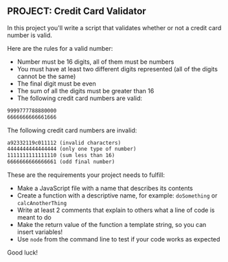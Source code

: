## **PROJECT: Credit Card Validator**

In this project you'll write a script that validates whether or not a credit card number is valid.

Here are the rules for a valid number:

- Number must be 16 digits, all of them must be numbers
- You must have at least two different digits represented (all of the digits cannot be the same)
- The final digit must be even
- The sum of all the digits must be greater than 16
- The following credit card numbers are valid:

```markdown
9999777788880000
6666666666661666
```

The following credit card numbers are invalid:

```markdown
a92332119c011112 (invalid characters)
4444444444444444 (only one type of number)
1111111111111110 (sum less than 16)
6666666666666661 (odd final number)
```

These are the requirements your project needs to fulfill:

- Make a JavaScript file with a name that describes its contents
- Create a function with a descriptive name, for example: `doSomething` or `calcAnotherThing`
- Write at least 2 comments that explain to others what a line of code is meant to do
- Make the return value of the function a template string, so you can insert variables!
- Use `node` from the command line to test if your code works as expected

Good luck!
